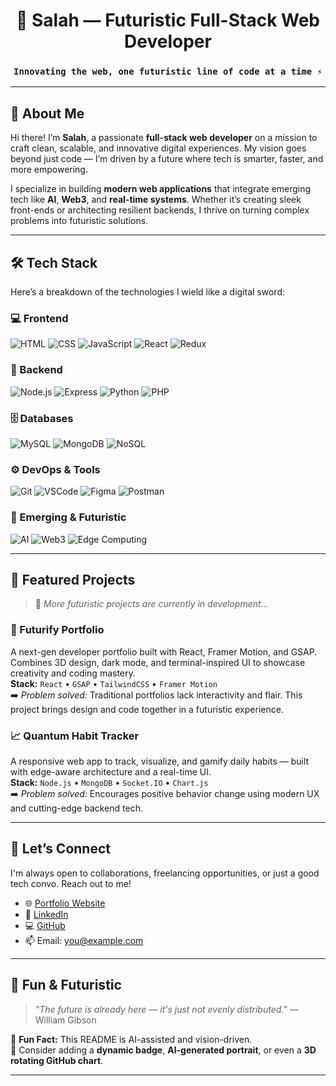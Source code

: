 <!-- 
✨ README Template - Customize this section with your personal touch.
This template is designed to be modern, futuristic, and recruiter-friendly.
-->

<h1 align="center">🚀 Salah — Futuristic Full-Stack Web Developer</h1>
<h3 align="center"><code>Innovating the web, one futuristic line of code at a time ⚡</code></h3>

---

## 🧠 About Me

Hi there! I’m **Salah**, a passionate **full-stack web developer** on a mission to craft clean, scalable, and innovative digital experiences. My vision goes beyond just code — I’m driven by a future where tech is smarter, faster, and more empowering.

I specialize in building **modern web applications** that integrate emerging tech like **AI**, **Web3**, and **real-time systems**. Whether it’s creating sleek front-ends or architecting resilient backends, I thrive on turning complex problems into futuristic solutions.

<!-- You can add a profile image here if desired -->
<!-- ![Salah's Avatar](link-to-image) -->

---

## 🛠️ Tech Stack

Here’s a breakdown of the technologies I wield like a digital sword:

### 💻 Frontend  
![HTML](https://img.shields.io/badge/-HTML5-E34F26?style=flat&logo=html5&logoColor=white)
![CSS](https://img.shields.io/badge/-CSS3-1572B6?style=flat&logo=css3)
![JavaScript](https://img.shields.io/badge/-JavaScript-F7DF1E?style=flat&logo=javascript&logoColor=black)
![React](https://img.shields.io/badge/-React-61DAFB?style=flat&logo=react)
![Redux](https://img.shields.io/badge/-Redux-764ABC?style=flat&logo=redux)

### 🧩 Backend  
![Node.js](https://img.shields.io/badge/-Node.js-339933?style=flat&logo=nodedotjs)
![Express](https://img.shields.io/badge/-Express-000000?style=flat&logo=express)
![Python](https://img.shields.io/badge/-Python-3776AB?style=flat&logo=python)
![PHP](https://img.shields.io/badge/-PHP-777BB4?style=flat&logo=php)

### 🗄️ Databases  
![MySQL](https://img.shields.io/badge/-MySQL-4479A1?style=flat&logo=mysql)
![MongoDB](https://img.shields.io/badge/-MongoDB-47A248?style=flat&logo=mongodb)
![NoSQL](https://img.shields.io/badge/-NoSQL-black?style=flat)

### ⚙️ DevOps & Tools  
![Git](https://img.shields.io/badge/-Git-F05032?style=flat&logo=git)
![VSCode](https://img.shields.io/badge/-VSCode-007ACC?style=flat&logo=visual-studio-code)
![Figma](https://img.shields.io/badge/-Figma-F24E1E?style=flat&logo=figma)
![Postman](https://img.shields.io/badge/-Postman-FF6C37?style=flat&logo=postman)

### 🧬 Emerging & Futuristic  
![AI](https://img.shields.io/badge/-AI/ML-BB00FF?style=flat&logo=openai)
![Web3](https://img.shields.io/badge/-Web3-3C3C3D?style=flat&logo=ethereum)
![Edge Computing](https://img.shields.io/badge/-Edge--Ready-FE019A?style=flat)

---

## 🧪 Featured Projects

> 🚧 *More futuristic projects are currently in development...*

### 🌌 Futurify Portfolio  
A next-gen developer portfolio built with React, Framer Motion, and GSAP. Combines 3D design, dark mode, and terminal-inspired UI to showcase creativity and coding mastery.  
**Stack:** `React` • `GSAP` • `TailwindCSS` • `Framer Motion`  
➡️ _Problem solved:_ Traditional portfolios lack interactivity and flair. This project brings design and code together in a futuristic experience.

### 📈 Quantum Habit Tracker  
A responsive web app to track, visualize, and gamify daily habits — built with edge-aware architecture and a real-time UI.  
**Stack:** `Node.js` • `MongoDB` • `Socket.IO` • `Chart.js`  
➡️ _Problem solved:_ Encourages positive behavior change using modern UX and cutting-edge backend tech.

<!-- 🔗 Add your live project links here -->
<!-- 🔗 [Live Demo](https://your-project-link.com) | 📂 [Source Code](https://github.com/your-repo) -->

---

## 🤝 Let’s Connect

I'm always open to collaborations, freelancing opportunities, or just a good tech convo. Reach out to me!

- 🌐 [Portfolio Website](https://yourportfolio.com)
- 💼 [LinkedIn](https://linkedin.com/in/yourprofile)
- 💻 [GitHub](https://github.com/yourgithub)
- 📫 Email: you@example.com

<!-- Optional: Add your Twitter, Dev.to, or other profiles -->

---

## 🌟 Fun & Futuristic

> *"The future is already here — it's just not evenly distributed."* — William Gibson

🧬 **Fun Fact:** This README is AI-assisted and vision-driven.  
🎨 Consider adding a **dynamic badge**, **AI-generated portrait**, or even a **3D rotating GitHub chart**.

<!-- 📊 GitHub Stats Widgets (optional) -->
<!-- [![GitHub Streak](https://streak-stats.demolab.com?user=yourgithub&theme=dark)](https://git.io/streak-stats) -->
<!-- [![Top Langs](https://github-readme-stats.vercel.app/api/top-langs/?username=yourgithub&layout=compact)](https://github.com/anuraghazra/github-readme-stats) -->

---

<!-- 🌌 Crafted with passion for the future of web development -->
